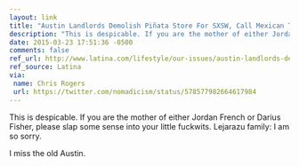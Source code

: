 ```yaml
---
layout: link
title: "Austin Landlords Demolish Piñata Store For SXSW, Call Mexican Tenants ‘Roaches’"
description: "This is despicable. If you are the mother of either Jordan French or Darius Fisher, please slap some sense into your little fuckwit."
date: 2015-03-23 17:51:36 -0500
comments: false
ref_url: http://www.latina.com/lifestyle/our-issues/austin-landlords-demolish-pinata-store-jumpolin-sxsw-party
ref_source: Latina
via:
 name: Chris Rogers
 url: https://twitter.com/nomadicism/status/578577982664617984
---
```


This is despicable. If you are the mother of either Jordan French or Darius Fisher, please slap some sense into your little fuckwits. Lejarazu family: I am so sorry.

I miss the old Austin.